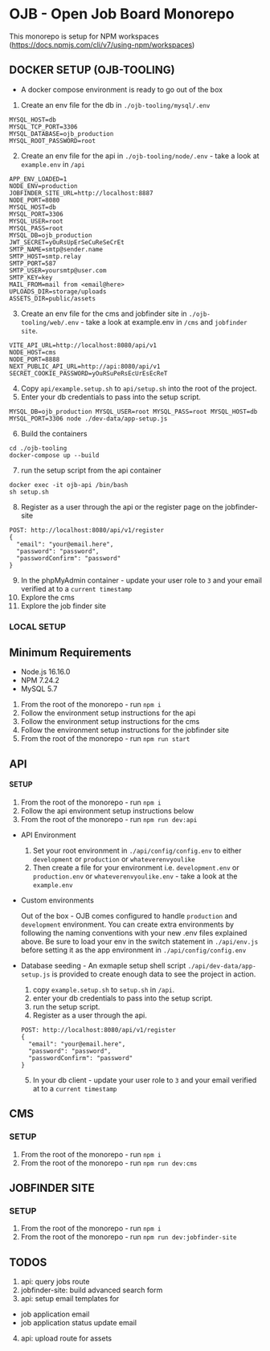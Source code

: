 # OJB - Open Job Board Monorepo

This monorepo is setup for NPM workspaces (https://docs.npmjs.com/cli/v7/using-npm/workspaces)

## DOCKER SETUP (OJB-TOOLING)

- A docker compose environment is ready to go out of the box

1.  Create an env file for the db in `./ojb-tooling/mysql/.env`

```
MYSQL_HOST=db
MYSQL_TCP_PORT=3306
MYSQL_DATABASE=ojb_production
MYSQL_ROOT_PASSWORD=root
```

2.  Create an env file for the api in `./ojb-tooling/node/.env` - take a look at `example.env` in `/api`

```
APP_ENV_LOADED=1
NODE_ENV=production
JOBFINDER_SITE_URL=http://localhost:8887
NODE_PORT=8080
MYSQL_HOST=db
MYSQL_PORT=3306
MYSQL_USER=root
MYSQL_PASS=root
MYSQL_DB=ojb_production
JWT_SECRET=yOuRsUpErSeCuReSeCrEt
SMTP_NAME=smtp@sender.name
SMTP_HOST=smtp.relay
SMTP_PORT=587
SMTP_USER=yoursmtp@user.com
SMTP_KEY=key
MAIL_FROM=mail from <email@here>
UPLOADS_DIR=storage/uploads
ASSETS_DIR=public/assets
```

3. Create an env file for the cms and jobfinder site in `./ojb-tooling/web/.env` - take a look at example.env in `/cms` and `jobfinder site`.

```
VITE_API_URL=http://localhost:8080/api/v1
NODE_HOST=cms
NODE_PORT=8888
NEXT_PUBLIC_API_URL=http://api:8080/api/v1
SECRET_COOKIE_PASSWORD=yOuRSuPeRsEcUrEsEcReT
```

4.  Copy `api/example.setup.sh` to `api/setup.sh` into the root of the project.
5.  Enter your db credentials to pass into the setup script.

```
MYSQL_DB=ojb_production MYSQL_USER=root MYSQL_PASS=root MYSQL_HOST=db MYSQL_PORT=3306 node ./dev-data/app-setup.js
```

6.  Build the containers

```
cd ./ojb-tooling
docker-compose up --build
```

7.  run the setup script from the api container

```
docker exec -it ojb-api /bin/bash
sh setup.sh
```

8. Register as a user through the api or the register page on the jobfinder-site

```
POST: http://localhost:8080/api/v1/register
{
  "email": "your@email.here",
  "password": "password",
  "passwordConfirm": "password"
}
```

9. In the phpMyAdmin container - update your user role to `3` and your email verified at to a `current timestamp`
10. Explore the cms
11. Explore the job finder site

### LOCAL SETUP 

## Minimum Requirements 

- Node.js 16.16.0
- NPM 7.24.2
- MySQL 5.7

1. From the root of the monorepo - run `npm i`
2. Follow the environment setup instructions for the api
3. Follow the environment setup instructions for the cms
4. Follow the environment setup instructions for the jobfinder site
5. From the root of the monorepo - run `npm run start`

## API

#### SETUP

1. From the root of the monorepo - run `npm i`
2. Follow the api environment setup instructions below
3. From the root of the monorepo - run `npm run dev:api`

- API Environment

  1. Set your root environment in `./api/config/config.env` to either `development` or `production` or `whateverenvyoulike`
  2. Then create a file for your environment i.e. `development.env` or `production.env` or `whateverenvyoulike.env` - take a look at the `example.env`

- Custom environments

  Out of the box - OJB comes configured to handle `production` and `development` environment. You can create extra environments by following the naming conventions with your new .env files explained above. Be sure to load your env in the switch statement in `./api/env.js` before setting it as the app environment in `./api/config/config.env`

- Database seeding - An exmaple setup shell script `./api/dev-data/app-setup.js` is provided to create enough data to see the project in action.

  1. copy `example.setup.sh` to `setup.sh` in `/api`.
  2. enter your db credentials to pass into the setup script.
  3. run the setup script.
  4. Register as a user through the api.

  ```
  POST: http://localhost:8080/api/v1/register
  {
    "email": "your@email.here",
    "password": "password",
    "passwordConfirm": "password"
  }
  ```
    
  5. In your db client - update your user role to `3` and your email verified at to a `current timestamp`

## CMS

### SETUP

1. From the root of the monorepo - run `npm i`
2. From the root of the monorepo - run `npm run dev:cms`

## JOBFINDER SITE

### SETUP

1. From the root of the monorepo - run `npm i`
2. From the root of the monorepo - run `npm run dev:jobfinder-site`

## TODOS 

1. api: query jobs route
2. jobfinder-site: build advanced search form
3. api: setup email templates for 
  - job application email
  - job application status update email
4. api: upload route for assets